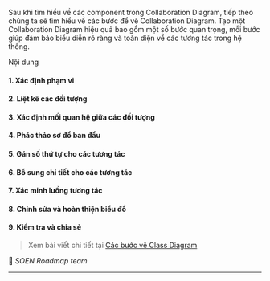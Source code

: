 Sau khi tìm hiểu về các component trong Collaboration Diagram, tiếp theo chúng ta sẽ tìm hiểu về các bước để vẽ Collaboration Diagram. Tạo một Collaboration Diagram hiệu quả bao gồm một số bước quan trọng, mỗi bước giúp đảm bảo biểu diễn rõ ràng và toàn diện về các tương tác trong hệ thống.

Nội dung

#### 1. Xác định phạm vi

#### 2. Liệt kê các đối tượng

#### 3. Xác định mối quan hệ giữa các đối tượng

#### 4. Phác thảo sơ đồ ban đầu

#### 5. Gán số thứ tự cho các tương tác

#### 6. Bổ sung chi tiết cho các tương tác

#### 7. Xác minh luồng tương tác

#### 8. Chỉnh sửa và hoàn thiện biểu đồ

#### 9. Kiểm tra và chia sẻ

> Xem bài viết chi tiết tại [Các bước vẽ Class Diagram](https://dev.to/hcmute_project_988df1c63c/cac-buoc-ve-collabarotion-diagram-30fo)

🌻 _SOEN Roadmap team_

---
